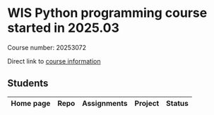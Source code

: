 # WIS Python programming course started in 2025.03

Course number: 20253072

Direct link to [course information](https://erez.weizmann.ac.il/pls/htmldb/f?p=186:30:::NO::pid,pprev:15101,14800)

## Students

| Home page | Repo | Assignments | Project | Status |
| --------- | ---- | ----------- | ------- | ------ |

